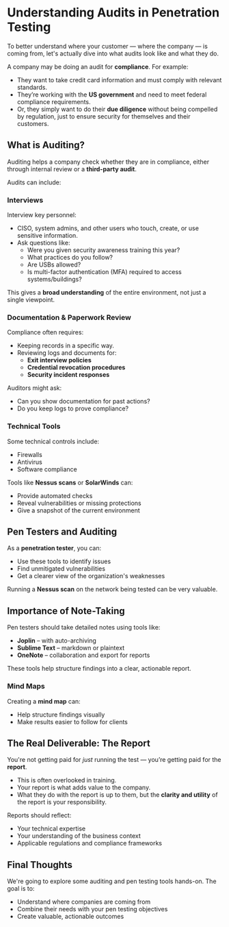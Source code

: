 # Understanding Audits in Penetration Testing

To better understand where your customer — where the company — is coming from, let's actually dive into what audits look like and what they do.

A company may be doing an audit for **compliance**. For example:

- They want to take credit card information and must comply with relevant standards.
- They’re working with the **US government** and need to meet federal compliance requirements.
- Or, they simply want to do their **due diligence** without being compelled by regulation, just to ensure security for themselves and their customers.

## What is Auditing?

Auditing helps a company check whether they are in compliance, either through internal review or a **third-party audit**.

Audits can include:

### Interviews

Interview key personnel:

- CISO, system admins, and other users who touch, create, or use sensitive information.
- Ask questions like:
  - Were you given security awareness training this year?
  - What practices do you follow?
  - Are USBs allowed?
  - Is multi-factor authentication (MFA) required to access systems/buildings?

This gives a **broad understanding** of the entire environment, not just a single viewpoint.

### Documentation & Paperwork Review

Compliance often requires:

- Keeping records in a specific way.
- Reviewing logs and documents for:
  - **Exit interview policies**
  - **Credential revocation procedures**
  - **Security incident responses**

Auditors might ask:

- Can you show documentation for past actions?
- Do you keep logs to prove compliance?

### Technical Tools

Some technical controls include:

- Firewalls
- Antivirus
- Software compliance

Tools like **Nessus scans** or **SolarWinds** can:

- Provide automated checks
- Reveal vulnerabilities or missing protections
- Give a snapshot of the current environment

## Pen Testers and Auditing

As a **penetration tester**, you can:

- Use these tools to identify issues
- Find unmitigated vulnerabilities
- Get a clearer view of the organization's weaknesses

Running a **Nessus scan** on the network being tested can be very valuable.

## Importance of Note-Taking

Pen testers should take detailed notes using tools like:

- **Joplin** – with auto-archiving
- **Sublime Text** – markdown or plaintext
- **OneNote** – collaboration and export for reports

These tools help structure findings into a clear, actionable report.

### Mind Maps

Creating a **mind map** can:

- Help structure findings visually
- Make results easier to follow for clients

## The Real Deliverable: The Report

You're not getting paid for *just* running the test — you’re getting paid for the **report**.

- This is often overlooked in training.
- Your report is what adds value to the company.
- What they do with the report is up to them, but the **clarity and utility** of the report is your responsibility.

Reports should reflect:

- Your technical expertise
- Your understanding of the business context
- Applicable regulations and compliance frameworks

## Final Thoughts

We're going to explore some auditing and pen testing tools hands-on. The goal is to:

- Understand where companies are coming from
- Combine their needs with your pen testing objectives
- Create valuable, actionable outcomes

